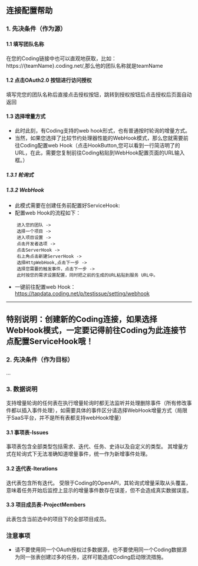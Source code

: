 ## **连接配置帮助**
### **1. 先决条件（作为源）**
#### **1.1 填写团队名称**
在您的Coding链接中也可以直观地获取，比如：https://{teamName}.coding.net/,那么他的团队名称就是teamName
#### **1.2 点击OAuth2.0 按钮进行访问授权**
填写完您的团队名称后直接点击授权按钮，跳转到授权按钮后点击授权后页面自动返回
#### **1.3 选择增量方式**
- 此时此刻，有Coding支持的web hook形式，也有普通按时轮询的增量方式。
- 当然，如果您选择了比较节约处理器性能的WebHook模式，那么您就需要前往Coding配置web Hook（点击HookButton,您可以看到一行简洁明了的URL，在此，需要您复制前往Coding粘贴到WebHook配置页面的URL输入框。）
##### **1.3.1 轮询式**
##### **1.3.2 WebHook**
- 此模式需要在创建任务前配置好ServiceHook:
- 配置web Hook的流程如下：
```
    进入您的团队 ->
    选择一个项目 ->
    进入项目设置 ->
    点击开发者选项 ->
    点击ServerHook ->
    右上角点击新建ServerHook ->
    选择HttpWebHook,点击下一步 ->
    选择您需要的触发事件，点击下一步 ->
    此时按您的需求设置配置，同时把之前的生成的URL粘贴到服务 URL中。
```
- 一键前往配置web Hook：https://tapdata.coding.net/p/testissue/setting/webhook
---
特别说明：**创建新的Coding连接，如果选择WebHook模式，一定要记得前往Coding为此连接节点配置ServiceHook哦！**
---
### **2. 先决条件（作为目标）**
...

### **3. 数据说明**
支持增量轮询的任何表在执行增量轮询时都无法监听并处理删除事件（所有修改事件都以插入事件处理），如需要具体的事件区分请选择WebHook增量方式（局限于SaaS平台，并不是所有表都支持webHook增量）
#### **3.1 事项表-Issues**
事项表包含全部类型包括需求、迭代、任务、史诗以及自定义的类型。
其增量方式在轮询式下无法准确知道增量事件，统一作为新增事件处理。

#### **3.2 迭代表-Iterations**
迭代表包含所有迭代。
受限于Coding的OpenAPI，其轮询式增量采取从头覆盖，意味着任务开始后监控上显示的增量事件数存在误差，但不会造成真实数据误差。

#### **3.3 项目成员表-ProjectMembers**
此表包含当前选中的项目下的全部项目成员。

### 注意事项

- 请不要使用同一个OAuth授权过多数据源，也不要使用同一个Coding数据源为同一张表创建过多的任务，这样可能造成Coding启动限流措施。

